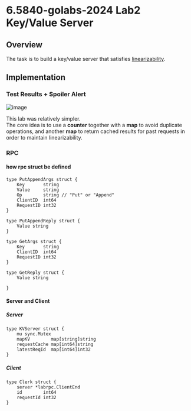 # 6.5840-golabs-2024 Lab2 Key/Value Server
## Overview
The task is to build a key/value server that satisfies [linearizability](https://pdos.csail.mit.edu/6.824/papers/linearizability-faq.txt).

## Implementation


### Test Results + Spoiler Alert

![image](https://hackmd.io/_uploads/rJppaxfo0.png)

This lab was relatively simpler.  
The core idea is to use a **counter** together with a **map** to avoid duplicate operations, and another **map** to return cached results for past requests in order to maintain linearizability.

### RPC
#### how rpc struct be defined


```go=
type PutAppendArgs struct {
	Key       string
	Value     string
	Op        string // "Put" or "Append"
	ClientID  int64
	RequestID int32
}

type PutAppendReply struct {
	Value string
}

type GetArgs struct {
	Key       string
	ClientID  int64
	RequestID int32
}

type GetReply struct {
	Value string

}
```


#### Server and Client 


##### Server

```go=
type KVServer struct {
	mu sync.Mutex
	mapKV        map[string]string
	requestCache map[int64]string
	latestReqId  map[int64]int32
}
```


##### Client

```go=
type Clerk struct {
	server *labrpc.ClientEnd
	id        int64
	requestId int32
}
```

